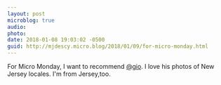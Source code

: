 ```yaml
---
layout: post
microblog: true
audio: 
photo: 
date: 2018-01-08 19:03:02 -0500
guid: http://mjdescy.micro.blog/2018/01/09/for-micro-monday.html
---
```

For Micro Monday, I want to recommend [@gio](https://micro.blog/gio). I love his photos of New Jersey locales. I'm from Jersey,too.
